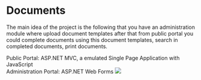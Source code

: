 Documents
=========
<p>
The main idea of the project is the following that you have an administration module where upload document templates after that from public portal you could complete documents using this document templates, search in completed documents, print documents.
</p>
Public Portal: ASP.NET MVC, a emulated Single Page Application with JavaScript<br>
Administration Portal: ASP.NET Web Forms
<img src="http://i.imgur.com/QXdXWhf.png?1">

